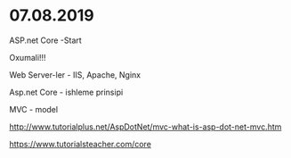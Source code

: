 # 07.08.2019

ASP.net Core -Start



Oxumali!!!

Web Server-ler - IIS, Apache, Nginx

Asp.net Core - ishleme prinsipi

MVC - model

http://www.tutorialplus.net/AspDotNet/mvc-what-is-asp-dot-net-mvc.htm

https://www.tutorialsteacher.com/core
